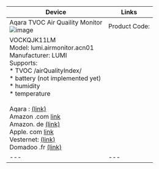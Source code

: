 
|  Device |  Links |
|---|---|
| Aqara TVOC Air Quaility Monitor <br> ![image](https://github.com/kkossev/Hubitat/assets/6189950/45124758-e0f7-43f3-abfa-eed3707a110e) | Product Code:
VOCKQJK11LM <br>Model: lumi.airmonitor.acn01 <br> Manufacturer: LUMI <br> Supports: <br> * TVOC /airQualityIndex/ <br> * battery (not implemented yet) <br> * humidity<br> * temperature <br><br> Aqara : [(link)](https://www.aqara.com/en/product/tvoc-air-quality-monitor) <br>Amazon .com [link](https://www.amazon.com/Aqara-Pollution-Temperature-Humidity-High-Contrast/dp/B094R8RBWT) <br>Amazon. de [(link)](https://www.amazon.de/-/en/Xiaomi-Aqara-Quality-Sensor-AAQS-S01/dp/B094N7X7NH) <br>Apple. com [link](https://www.apple.com/sg/shop/product/HPRS2ZM/A/aqara-tvoc-air-quality-monitor)<br>Vesternet: [(link)](https://www.vesternet.com/en-eu/products/aqara-tvoc-air-quality-monitor) <br>Domadoo .fr [(link)](https://www.domadoo.fr/en/peripheriques/5751-aqara-tvoc-air-quality-monitor-zigbee-30-aaqs-s01-6970504214644.html) |
|---|---|
